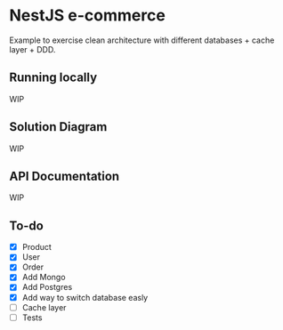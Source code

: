 # NestJS e-commerce

Example to exercise clean architecture with different databases + cache layer + DDD.

## Running locally

WIP

## Solution Diagram

WIP

## API Documentation

WIP

## To-do

- [x] Product
- [x] User
- [x] Order
- [x] Add Mongo
- [x] Add Postgres
- [x] Add way to switch database easly
- [ ] Cache layer
- [ ] Tests

